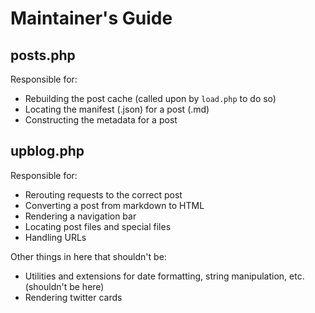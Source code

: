 # Maintainer's Guide

## posts.php

Responsible for:

 * Rebuilding the post cache (called upon by `load.php` to do so)
 * Locating the manifest (.json) for a post (.md)
 * Constructing the metadata for a post
 
## upblog.php

Responsible for:

 * Rerouting requests to the correct post
 * Converting a post from markdown to HTML
 * Rendering a navigation bar
 * Locating post files and special files
 * Handling URLs
 
Other things in here that shouldn't be:

 * Utilities and extensions for date formatting, string manipulation, etc. (shouldn't be here)
 * Rendering twitter cards